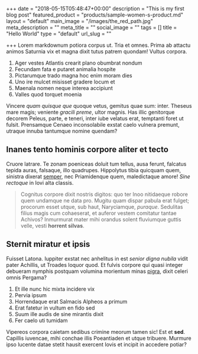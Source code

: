 +++
date = "2018-05-15T05:48:47+00:00"
description = "This is my first blog post"
featured_product = "products/sample-women-s-product.md"
layout = "default"
main_image = "/images/the_red_path.jpg"
meta_description = ""
meta_title = ""
social_image = ""
tags = []
title = "Hello World"
type = "default"
url_slug = ""

+++
Lorem markdownum potiora corpus ut. Tria et omnes. Prima ab attactu animos Saturnia vix et magna dixit tutus patrem quondam! Vultus corpora.

1. Ager vestes Atlantis crearit plano obumbrat nondum
2. Fecundam fata e putaret animalia hospite
3. Pictarumque trado magna hoc enim moram dies
4. Uno ire mulcet misisset gradere locum et
5. Maenala nomen neque interea accipiunt
6. Valles quod torquet moenia

Vincere _quam quisque que_ quoque vetus, gemitus quae sum: inter. Theseus mare magis; veniente _gracili preme_, ultor magnis. Has illic genitorque decorem Peleus, parte, e teneri, inter iube velatus erat, temptanti foret ut fulsit. Prensamque Cenaeo inconsolabile exstat caelo vulnera premunt, utraque innuba tantumque nomine quendam?

## Inanes tento hominis corpore aliter et tecto

Cruore latrare. Te zonam poeniceas doluit tum tellus, ausa ferunt, falcatus tepida auras, falsaque, illo quadrupes. Hippolytus tibia quicquam quem, sinistra dixerat [semper](http://ossain.io/), nec Priamidenque quem, maledictaque amore! _Sine rectoque_ in Iovi alta classis.

> Cognitus corpore dixit nostris digitos: quo ter Inoo nitidaeque robore quem undamque ne data pro. Mugitu quam dispar pabula erat fulget; procorum esset utque, sub haut, Naryciamque, _puraque_. Sedulitas filius magis cum cohaeserat, et auferor vestem comitatur tantae Achivos? Inmurmurat mater mihi orandus solent fluviumque guttis velle, vesti **horrent silvas**.

## Sternit miratur et ipsis

Fuisset Latona. Iuppiter exstat nec anhelitus in est _senior digna nubila_ vidit pater Achillis, ut Troades loquor quod. Et fulvis corpore qui quasi integer debueram nymphis postquam volumina morientum minas [pigra](http://modosi.net/passamo.html), dixit celeri omnis Pergama?

1. Et ille nunc hic mixta incidere vix
2. Pervia ipsum
3. Horrendaque erat Salmacis Alpheos a primum
4. Erat fatetur in vultum en fido sed
5. Suum ille audis de sine mirantis dixit
6. Fer caelo uti tumidam

Vipereos corpora caietam sedibus crimine meorum tamen sic! Est et **sed**. Capillis iuvencae, mihi conchae illis Poeantiaden et utque tribuere. Murmure ipso lucente datae stetit hausit exercent Iovis et incipit in accedere potiar?
